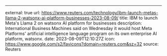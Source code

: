 ---
external: true
url: https://www.reuters.com/technology/ibm-launch-metas-llama-2-watsonx-ai-platform-businesses-2023-08-09/
title: IBM to launch Meta's Llama 2 on watsonx AI platform for businesses
description: International Business Machines said on Wednesday it would host Meta Platforms' artificial intelligence language program on its own enterprise AI platform, watsonx.
date: 2023-08-09T12:10:27Z
icon: https://www.google.com/s2/favicons?domain=reuters.com&sz=32
source: Reuters